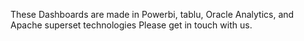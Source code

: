 These Dashboards are made in Powerbi, tablu, Oracle Analytics, and Apache superset technologies
Please get in touch with us.

